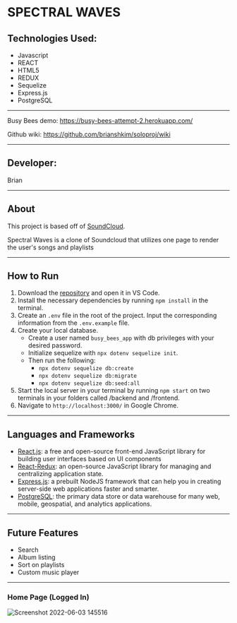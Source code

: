 # SPECTRAL WAVES
## Technologies Used:
* Javascript
* REACT
* HTML5
* REDUX
* Sequelize
* Express.js
* PostgreSQL
***
Busy Bees demo: https://busy-bees-attempt-2.herokuapp.com/

Github wiki: https://github.com/brianshkim/soloproj/wiki
***
## Developer:
Brian


***
## About
This project is based off of [SoundCloud](https://www.soundcloud.com).

Spectral Waves is a clone of Soundcloud that utilizes one page to render the user's songs and playlists

***

## How to Run
1. Download the [repository]((https://github.com/brianshkim/soloproj)) and open it in VS Code.
2. Install the necessary dependencies by running `npm install` in the terminal.
3. Create an `.env` file in the root of the project. Input the corresponding information from the `.env.example` file.
4. Create your local database.
    * Create a user named `busy_bees_app` with db privileges with your desired password.
    * Initialize sequelize with `npx dotenv sequelize init`.
    * Then run the following:
        * `npx dotenv sequelize db:create`
        * `npx dotenv sequelize db:migrate`
        * `npx dotenv sequelize db:seed:all`
5. Start the local server in your terminal by running `npm start` on two terminals in your folders called /backend and /frontend.
6. Navigate to `http://localhost:3000/` in Google Chrome.

***

## Languages and Frameworks
* [React.js](https://reactjs.org/docs/getting-started.html): a free and open-source front-end JavaScript library for building user interfaces based on UI components
* [React-Redux](https://react-redux.js.org/): an open-source JavaScript library for managing and centralizing application state. 
* [Express.js](https://expressjs.com/): a prebuilt NodeJS framework that can help you in creating server-side web applications faster and smarter.
* [PostgreSQL](https://www.postgresql.org/): the primary data store or data warehouse for many web, mobile, geospatial, and analytics applications.

***

## Future Features
* Search
* Album listing
* Sort on playlists
* Custom music player

***



### Home Page (Logged In)
![Screenshot 2022-06-03 145516](https://user-images.githubusercontent.com/28768561/171959394-92e40f61-53b2-4699-af91-0d7c7e8fab9c.png)

